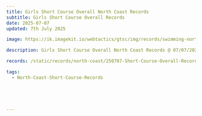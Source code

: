 ```yaml
---
title: Girls Short Course Overall North Coast Records
subtitle: Girls Short Course Overall Records
date: 2025-07-07
updated: 7th July 2025

image: https://ik.imagekit.io/webtactics/gtsc/img/records/swimming-north-coast-400x600.jpg

description: Girls Short Course Overall North Coast Records @ 07/07/2025

records: /static/records/north-coast/250707-Short-Course-Overall-Records-Girls.pdf

tags:
  - North-Coast-Short-Course-Records





---
```





